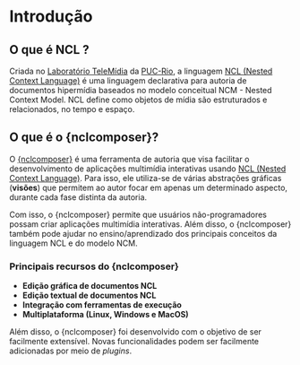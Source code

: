 # Introdução

## O que é NCL ?
Criada no [Laboratório TeleMídia](http://www.telemidia.puc-rio.br) da
[PUC-Rio](http://www.puc-rio.br), a  linguagem
[NCL (Nested Context Language)](http://www.ncl.org.br)
é uma linguagem declarativa para autoria de documentos hipermídia baseados no
modelo conceitual NCM - Nested Context Model. NCL define como objetos de mídia
são estruturados e relacionados, no tempo e espaço.

## O que é o {nclcomposer}?

O [{nclcomposer}](http://composer.telemidia.puc-rio.br) é uma ferramenta de
autoria que visa facilitar o desenvolvimento de aplicações multimídia
interativas  usando [NCL (Nested Context Language)](http://www.ncl.org.br).
Para isso, ele utiliza-se de várias abstrações gráficas (__visões__) que
permitem ao autor focar em apenas um determinado aspecto, durante cada fase
distinta da autoria.

Com isso, o {nclcomposer} permite que usuários não-programadores possam criar
aplicações multimídia interativas.  Além disso, o {nclcomposer} também pode
ajudar no ensino/aprendizado dos principais conceitos da linguagem NCL e do
modelo NCM.

### Principais recursos do {nclcomposer}

  * **Edição gráfica de documentos NCL**
  * **Edição textual de documentos NCL**
  * **Integração com ferramentas de execução**
  * **Multiplataforma (Linux, Windows e MacOS)**

Além disso, o {nclcomposer} foi desenvolvido com o objetivo  de ser facilmente
extensível.   Novas funcionalidades podem ser facilmente adicionadas por meio
de  _plugins_.

